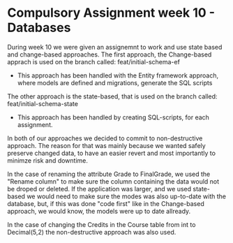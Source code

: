 # Compulsory Assignment week 10 - Databases

During week 10 we were given an assignemnt to work and use state based and change-based approaches.
The first approach, the Change-based apprach is used on the branch called: feat/initial-schema-ef
* This approach has been handled with the Entity framework approach, where models are defined and migrations, generate the SQL scripts

The other approach is the state-based, that is used on the branch called: feat/initial-schema-state
* This approach has been handled by creating SQL-scripts, for each assignment.

In both of our approaches we decided to commit to non-destructive approach. The reason for that was mainly because we wanted safely preserve changed data, to have an easier revert and most importantly to minimze risk and downtime.

In the case of renaming the attribute Grade to FinalGrade, we used the "Rename column" to make sure the column containing the data would not be droped or deleted. If the application was larger, and we used state-based we would need to make sure the modes was also up-to-date with the database, but, if this was done "code first" like in the Change-based approach, we would know, the models were up to date allready.

In the case of changing the Credits in the Course table from int to Decimal(5,2) the non-destructive approach was also used.
